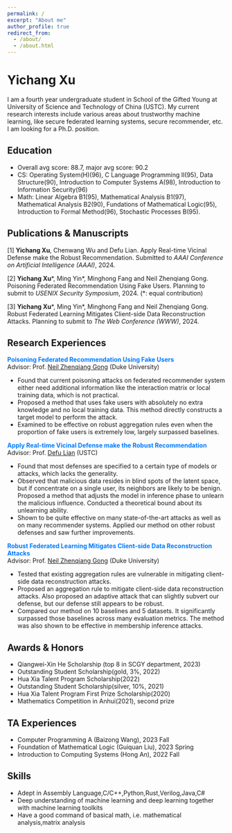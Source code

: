 ```yaml
---
permalink: /
excerpt: "About me"
author_profile: true
redirect_from: 
  - /about/
  - /about.html
---
```

# Yichang Xu
I am a fourth year undergraduate student in School of the Gifted Young at University of Science and Technology of China (USTC). My current research interests include various areas about trustworthy machine learning, like secure federated learning systems, secure recommender, etc. I am looking for a Ph.D. position.

## Education
* Overall avg score: 88.7, major avg score: 90.2
* CS: Operating System(H)(96), C Language Programming II(95), Data Structure(90), Introduction to Computer Systems A(98), Introduction to Information Security(96)
* Math: Linear Algebra B1(95), Mathematical Analysis B1(97), Mathematical Analysis B2(90), Fundations of Mathematical Logic(95), Introduction to Formal Method(96), Stochastic Processes B(95).

## Publications & Manuscripts
\[1\] **Yichang Xu**, Chenwang Wu and Defu Lian. Apply Real-time Vicinal Defense make the Robust Recommendation. Submitted to *AAAI Conference on Artificial Intelligence (AAAI)*, 2024.

\[2\] **Yichang Xu**\*, Ming Yin\*, Minghong Fang and Neil Zhenqiang Gong. Poisoning Federated Recommendation Using Fake Users. Planning to submit to *USENIX Security Symposium*, 2024. (\*: equal contribution)

\[3\] **Yichang Xu**\*, Ming Yin\*, Minghong Fang and Neil Zhenqiang Gong. Robust Federated Learning Mitigates Client-side Data Reconstruction Attacks. Planning to submit to *The Web Conference (WWW)*, 2024.

## Research Experiences
<span style="color: #007bff;"><b>Poisoning Federated Recommendation Using Fake Users</b></span>  
Advisor: Prof. [Neil Zhenqiang Gong](https://people.duke.edu/~zg70/) (Duke University)
* Found that current poisoning attacks on federated recommender system either need additional information like the interaction matrix or local training data, which is not practical.
* Proposed a method that uses fake users with absolutely no extra knowledge and no local training data. This method directly constructs a target model to perform the attack.
* Examined to be effective on robust aggregation rules even when the proportion of fake users is extremely low, largely surpassed baselines.

<span style="color: #007bff;"><b>Apply Real-time Vicinal Defense make the Robust Recommendation</b></span>  
Advisor: Prof. [Defu Lian](http://staff.ustc.edu.cn/~liandefu/) (USTC)
* Found that most defenses are specified to a certain type of models or attacks, which lacks the generality.
* Observed that malicious data resides in blind spots of the latent space, but if concentrate on a single user, its neighbors are likely to be benign. Proposed a method that adjusts the model in inference phase to unlearn the malicious influence. Conducted a theoretical bound about its unlearning ability.
* Shown to be quite effective on many state-of-the-art attacks as well as on many recommender systems. Applied our method on other robust defenses and saw further improvements.

<span style="color: #007bff;"><b>Robust Federated Learning Mitigates Client-side Data Reconstruction Attacks</b></span>  
Advisor: Prof. [Neil Zhenqiang Gong](https://people.duke.edu/~zg70/) (Duke University)
* Tested that existing aggregation rules are vulnerable in mitigating client-side data reconstruction attacks.
* Proposed an aggregation rule to mitigate client-side data reconstruction attacks. Also proposed an adaptive attack that can slightly subvert our defense, but our defense still appears to be robust.
* Compared our method on 10 baselines and 5 datasets. It significantly surpassed those baselines across many evaluation metrics. The method was also shown to be effective in membership inference attacks.
  
## Awards & Honors
* Qiangwei-Xin He Scholarship (top 8 in SCGY department, 2023)
* Outstanding Student Scholarship(gold, 3%, 2022)
* Hua Xia Talent Program Scholarship(2022)
* Outstanding Student Scholarship(silver, 10%, 2021)
* Hua Xia Talent Program First Prize Scholarship(2020)
* Mathematics Competition in Anhui(2021), second prize

## TA Experiences
* Computer Programming A (Baizong Wang), 2023 Fall
* Foundation of Mathematical Logic (Guiquan Liu), 2023 Spring
* Introduction to Computing Systems (Hong An), 2022 Fall

## Skills
* Adept in Assembly Language,C/C++,Python,Rust,Verilog,Java,C#
* Deep understanding of machine learning and deep learning together with machine learning toolkits
* Have a good command of basical math, i.e. mathematical analysis,matrix analysis
